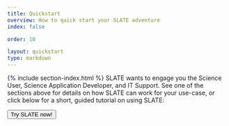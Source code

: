 ```yaml
---
title: Quickstart
overview: How to quick start your SLATE adventure
index: false

order: 10

layout: quickstart
type: markdown
---
```


{% include section-index.html %}
SLATE wants to engage you the Science User, Science Application Developer, and IT Support. 
See one of the sections above for details on how SLATE can work for your use-case, or click below for a short, guided tutorial on using SLATE:

<div id="doc-call" class="container-fluid doc-call-container ">
    <div class="row doc-call-row">
        <div class="col-md-10 nofloat center-block">
            <div class="col-sm-9 text-center nofloat center-block">
                <a href="https://sandbox.slateci.io:5000"><button class="btn btn-slate">Try SLATE now!</button></a>    
            </div>
        </div>
    </div>
</div>
